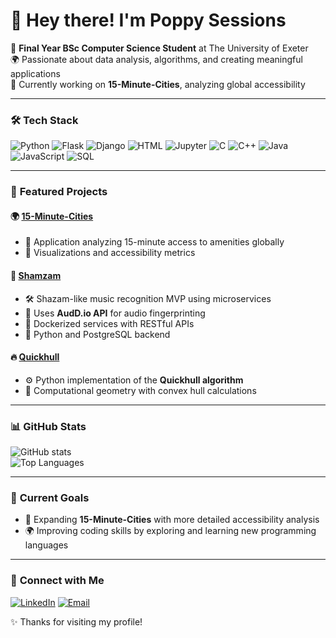 # 👋 Hey there! I'm Poppy Sessions
🚀 **Final Year BSc Computer Science Student** at The University of Exeter  
🌍 Passionate about data analysis, algorithms, and creating meaningful applications  
📌 Currently working on **15-Minute-Cities**, analyzing global accessibility

---

### 🛠️ **Tech Stack**
![Python](https://img.shields.io/badge/Python-3776AB?style=for-the-badge&logo=python&logoColor=white)
![Flask](https://img.shields.io/badge/Flask-000000?style=for-the-badge&logo=flask&logoColor=white)
![Django](https://img.shields.io/badge/Django-092E20?style=for-the-badge&logo=django&logoColor=white)
![HTML](https://img.shields.io/badge/HTML-E34F26?style=for-the-badge&logo=html5&logoColor=white)
![Jupyter](https://img.shields.io/badge/Jupyter-F37626?style=for-the-badge&logo=jupyter&logoColor=white)
![C](https://img.shields.io/badge/C-A8B9CC?style=for-the-badge&logo=c&logoColor=white)
![C++](https://img.shields.io/badge/C++-00599C?style=for-the-badge&logo=cplusplus&logoColor=white)
![Java](https://img.shields.io/badge/Java-007396?style=for-the-badge&logo=java&logoColor=white)
![JavaScript](https://img.shields.io/badge/JavaScript-F7DF1E?style=for-the-badge&logo=javascript&logoColor=black)
![SQL](https://img.shields.io/badge/SQL-CC2927?style=for-the-badge&logo=databricks&logoColor=white)

---

### 🚀 **Featured Projects**
#### 🌍 [15-Minute-Cities](https://github.com/poppyts25/15-Minute-Cities)
- 🌆 Application analyzing 15-minute access to amenities globally
- 🔹 Visualizations and accessibility metrics

#### 🎵 [Shamzam](https://github.com/poppyts25/Shamzam)
- 🛠️ Shazam-like music recognition MVP using microservices
- 🔹 Uses **AudD.io API** for audio fingerprinting
- 🔹 Dockerized services with RESTful APIs
- 🔹 Python and PostgreSQL backend

#### 🔥 [Quickhull](https://github.com/poppyts25/Quickhull)
- ⚙️ Python implementation of the **Quickhull algorithm**
- 🔹 Computational geometry with convex hull calculations

---

### 📊 **GitHub Stats**
![GitHub stats](https://github-readme-stats.vercel.app/api?username=poppyts25&show_icons=true&theme=radical)  
![Top Languages](https://github-readme-stats.vercel.app/api/top-langs/?username=poppyts25&layout=compact&theme=radical)

---

### 🚀 **Current Goals**
- 🎯 Expanding **15-Minute-Cities** with more detailed accessibility analysis
- 🌍 Improving coding skills by exploring and learning new programming languages

---

### 🌟 **Connect with Me**
[![LinkedIn](https://img.shields.io/badge/LinkedIn-0A66C2?style=for-the-badge&logo=linkedin&logoColor=white)](https://www.linkedin.com/in/ps626)
[![Email](https://img.shields.io/badge/Gmail-D14836?style=for-the-badge&logo=gmail&logoColor=white)](mailto:poppysessions@gmail.com)

✨ Thanks for visiting my profile!
  

